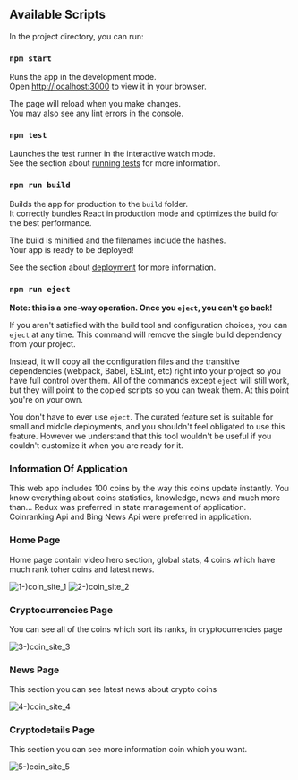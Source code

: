 
## Available Scripts

In the project directory, you can run:

### `npm start`

Runs the app in the development mode.\
Open [http://localhost:3000](http://localhost:3000) to view it in your browser.

The page will reload when you make changes.\
You may also see any lint errors in the console.

### `npm test`

Launches the test runner in the interactive watch mode.\
See the section about [running tests](https://facebook.github.io/create-react-app/docs/running-tests) for more information.

### `npm run build`

Builds the app for production to the `build` folder.\
It correctly bundles React in production mode and optimizes the build for the best performance.

The build is minified and the filenames include the hashes.\
Your app is ready to be deployed!

See the section about [deployment](https://facebook.github.io/create-react-app/docs/deployment) for more information.

### `npm run eject`

**Note: this is a one-way operation. Once you `eject`, you can't go back!**

If you aren't satisfied with the build tool and configuration choices, you can `eject` at any time. This command will remove the single build dependency from your project.

Instead, it will copy all the configuration files and the transitive dependencies (webpack, Babel, ESLint, etc) right into your project so you have full control over them. All of the commands except `eject` will still work, but they will point to the copied scripts so you can tweak them. At this point you're on your own.

You don't have to ever use `eject`. The curated feature set is suitable for small and middle deployments, and you shouldn't feel obligated to use this feature. However we understand that this tool wouldn't be useful if you couldn't customize it when you are ready for it.

### Information Of Application

This web app includes 100 coins by the way this coins update instantly. You know everything about coins statistics, knowledge, news and much more than...
Redux was preferred in state management of application. Coinranking Api and Bing News Api were preferred in application.

### Home Page

Home page contain video hero section, global stats, 4 coins which have much rank toher coins and latest news.

![1-)coin_site_1](https://user-images.githubusercontent.com/45832074/196825052-51cbc33c-3676-45ce-ba6d-6c360e3c6013.jpg)
![2-)coin_site_2](https://user-images.githubusercontent.com/45832074/196825824-3685ae73-0315-43ff-bfdd-55e5cfe9367e.jpg)

### Cryptocurrencies Page

You can see all of the coins which sort its ranks, in cryptocurrencies page

![3-)coin_site_3](https://user-images.githubusercontent.com/45832074/196825852-36d1849a-69d0-4cf8-a545-7d900bc08098.jpg)

### News Page

This section you can see latest news about crypto coins

![4-)coin_site_4](https://user-images.githubusercontent.com/45832074/196825982-fa603c03-7e94-4836-92b6-d4fcd95b0bc4.jpg)

### Cryptodetails Page

This section you can see more information coin which you want.

![5-)coin_site_5](https://user-images.githubusercontent.com/45832074/196826047-f217f7ca-41b7-44d8-9571-9f3f5a383322.jpg)
